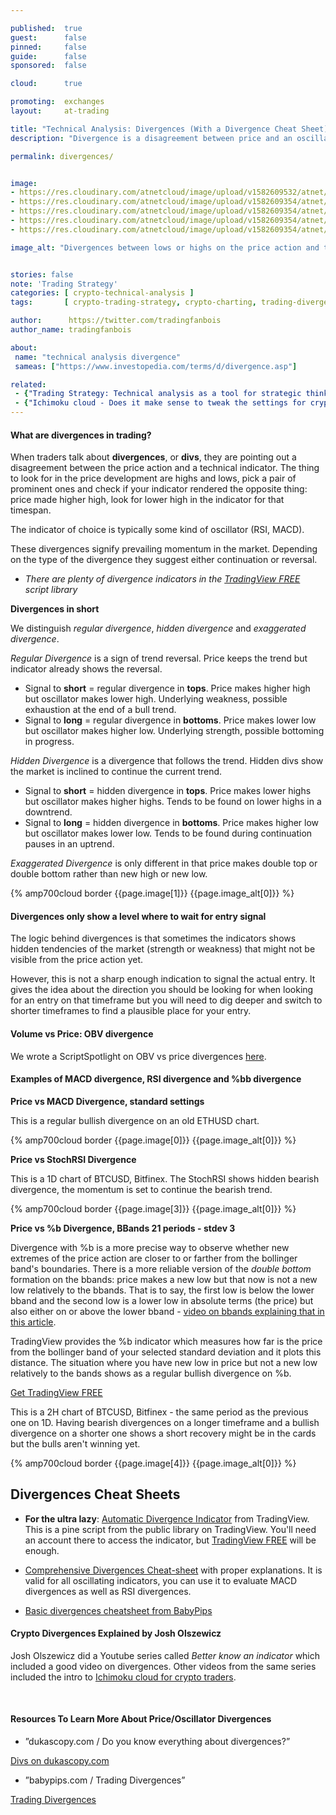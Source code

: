 ```yaml
---

published:  true
guest:      false
pinned:     false
guide:      false
sponsored:  false

cloud:      true

promoting:  exchanges
layout:     at-trading

title: "Technical Analysis: Divergences (With a Divergence Cheat Sheet)"
description: "Divergence is a disagreement between price and an oscillating indicator such as MACD or RSI. It is not strong enough an indicator to enter a position, but it gives an idea of the state of the market."

permalink: divergences/


image:
- https://res.cloudinary.com/atnetcloud/image/upload/v1582609532/atnet/blog_divs/bitfinex-divergences_iqfmiz.png
- https://res.cloudinary.com/atnetcloud/image/upload/v1582609354/atnet/blog_divs/divergences1_lcfavg.jpg
- https://res.cloudinary.com/atnetcloud/image/upload/v1582609354/atnet/blog_divs/hiddendivergences_ptaof1.png
- https://res.cloudinary.com/atnetcloud/image/upload/v1582609354/atnet/blog_divs/price-stochrsi_hhovvf.png
- https://res.cloudinary.com/atnetcloud/image/upload/v1582609354/atnet/blog_divs/price-bbands_hxbpi5.png

image_alt: "Divergences between lows or highs on the price action and the MACD or RSI can provide valuable signals."


stories: false
note: 'Trading Strategy'
categories: [ crypto-technical-analysis ]
tags:       [ crypto-trading-strategy, crypto-charting, trading-divergences, tradingview, top  ]

author:      https://twitter.com/tradingfanbois
author_name: tradingfanbois

about:
 name: "technical analysis divergence"
 sameas: ["https://www.investopedia.com/terms/d/divergence.asp"]

related:
 - {"Trading Strategy: Technical analysis as a tool for strategic thinking": "/strategy/technical/"}
 - {"Ichimoku cloud - Does it make sense to tweak the settings for crypto?": "/ichimoku-cloud/"}
---
```


#### What are divergences in trading?

When traders talk about **divergences**, or **divs**, they are pointing out a disagreement between the price action and a technical indicator. The thing to look for in the price development are highs and lows, pick a pair of prominent ones and check if your indicator rendered the opposite thing: price made higher high, look for lower high in the indicator for that timespan.

The indicator of choice is typically some kind of oscillator (RSI, MACD).

These divergences signify prevailing momentum in the market. Depending on the type of the divergence they suggest either continuation or reversal.

* _There are plenty of divergence indicators in the [TradingView FREE](https://bit.ly/at-tvd-glob) script library_

**Divergences in short**

We distinguish *regular divergence*, *hidden divergence* and *exaggerated divergence*.

*Regular Divergence* is a sign of trend reversal. Price keeps the trend but indicator already shows the reversal.

* Signal to **short** = regular divergence in **tops**. Price makes higher high but oscillator makes lower high. Underlying weakness, possible exhaustion at the end of a bull trend.
* Signal to **long** = regular divergence in **bottoms**. Price makes lower low but oscillator makes higher low. Underlying strength, possible bottoming in progress.

*Hidden Divergence* is a divergence that follows the trend. Hidden divs show the market is inclined to continue the current trend.

* Signal to **short** = hidden divergence in **tops**. Price makes lower highs but oscillator makes higher highs. Tends to be found on lower highs in a downtrend.
* Signal to **long** = hidden divergence in **bottoms**. Price makes higher low but oscillator makes lower low. Tends to be found during continuation pauses in an uptrend.

*Exaggerated Divergence* is only different in that price makes double top or double bottom rather than new high or new low.

{% amp700cloud border {{page.image[1]}} {{page.image_alt[0]}} %}

#### Divergences only show a level where to wait for entry signal

The logic behind divergences is that sometimes the indicators shows hidden tendencies of the market (strength or weakness) that might not be visible from the price action yet.

However, this is not a sharp enough indication to signal the actual entry. It gives the idea about the direction you should be looking for when looking for an entry on that timeframe but you will need to dig deeper and switch to shorter timeframes to find a plausible place for your entry.

#### Volume vs Price: OBV divergence

We wrote a ScriptSpotlight on OBV vs price divergences [here](/scriptspotlight-obv-div/).

#### Examples of MACD divergence, RSI divergence and %bb divergence

**Price vs MACD Divergence, standard settings**

This is a regular bullish divergence on an old ETHUSD chart.

{% amp700cloud border {{page.image[0]}} {{page.image_alt[0]}} %}

**Price vs StochRSI Divergence**

This is a 1D chart of BTCUSD, Bitfinex. The StochRSI shows hidden bearish divergence, the momentum is set to continue the bearish trend.

{% amp700cloud border {{page.image[3]}} {{page.image_alt[0]}} %}

**Price vs %b Divergence, BBands 21 periods - stdev 3**

Divergence with %b is a more precise way to observe whether new extremes of the price action are closer to or farther from the bollinger band's boundaries. There is a more reliable version of the *double bottom* formation on the bbands: price makes a new low but that now is not a new low relatively to the bbands. That is to say, the first low is below the lower bband and the second low is a lower low in absolute terms (the price) but also either on or above the lower bband - [video on bbands explaining that in this article](/technical-analysis/).

TradingView provides the %b indicator which measures how far is the price from the bollinger band of your selected standard deviation and it plots this distance. The situation where you have new low in price but not a new low relatively to the bands shows as a regular bullish divergence on %b.

<p><a class="btn" href="http://bit.ly/at-tvd-gopro" rel="nofollow">Get TradingView FREE</a></p>

This is a 2H chart of BTCUSD, Bitfinex - the same period as the previous one on 1D. Having bearish divergences on a longer timeframe and a bullish divergence on a shorter one shows a short recovery might be in the cards but the bulls aren't winning yet.

{% amp700cloud border {{page.image[4]}} {{page.image_alt[0]}} %}

## Divergences Cheat Sheets

* **For the ultra lazy**: [Automatic Divergence Indicator](/scriptspotlight-auto-divergences/) from TradingView. This is a pine script from the public library on TradingView. You'll need an account there to access the indicator, but [TradingView FREE](https://bit.ly/at-tv-2020-globalcrypto) will be enough.

* [Comprehensive Divergences Cheat-sheet](https://res.cloudinary.com/atnetcloud/image/upload/v1582609528/atnet/blog_divs/5SnaDpt_whl4al.png)  with proper explanations. It is valid for all oscillating indicators, you can use it to evaluate MACD divergences as well as RSI divergences.

<amp-img itemprop="image" alt="Altcoin Trading - TA Divergences Cheatsheet"
 src="https://res.cloudinary.com/atnetcloud/image/upload/v1582609528/atnet/blog_divs/5SnaDpt_whl4al.png" layout="responsive"
 data-original-width="1031px" data-original-height="2464px"
width="750px" height="1792px"></amp-img>

* [Basic divergences cheatsheet from BabyPips](https://res.cloudinary.com/atnetcloud/image/upload/v1582609523/atnet/blog_divs/babypips-divergences-cheatsheet_my6dqy.jpg)

<amp-img itemprop="image" alt="Simple Divergences Cheatsheet"
 src="https://res.cloudinary.com/atnetcloud/image/upload/v1582609523/atnet/blog_divs/babypips-divergences-cheatsheet_my6dqy.jpg" layout="responsive"
 data-original-width="652px" data-original-height="965px"
width="652px" height="965px"></amp-img>

#### Crypto Divergences Explained by Josh Olszewicz

Josh Olszewicz did a Youtube series called *Better know an indicator* which included a good video on divergences. Other videos from the same series included the intro to [Ichimoku cloud for crypto traders](/ichimoku-cloud/).

<amp-youtube
          data-videoid="nGbqFV0koaQ"
          layout="responsive"
          width="700" height="360">
</amp-youtube>

<br>


#### Resources To Learn More About Price/Oscillator Divergences


* ”dukascopy.com / Do you know everything about divergences?”

<a href="https://www.dukascopy.com/fxcomm/fx-article-contest/?Do-You-Know-Everything-About=&action=read&id=890" class="button">Divs on dukascopy.com</a>

* ”babypips.com / Trading Divergences”

<a href="http://www.babypips.com/school/high-school/trading-divergences" class="button">Trading Divergences</a>
